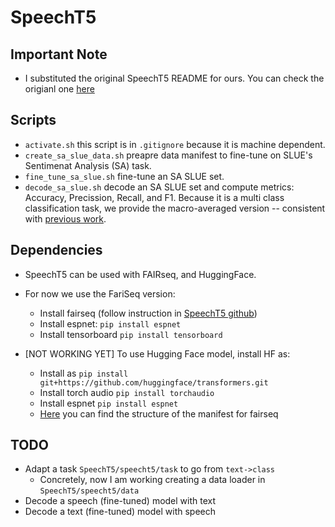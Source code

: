 # SpeechT5

## Important Note
- I substituted the original SpeechT5 README for ours. You can check the origianl one [here](https://github.com/microsoft/SpeechT5/tree/main/SpeechT5)

## Scripts
- `activate.sh` this script is in `.gitignore` because it is machine dependent.
- `create_sa_slue_data.sh` preapre data manifest to fine-tune on SLUE's Sentimenat Analysis (SA) task.
- `fine_tune_sa_slue.sh` fine-tune an SA SLUE set.
- `decode_sa_slue.sh` decode an SA SLUE set and compute metrics: Accuracy, Precission, Recall, and F1. Because it is a multi class classification task, we provide the macro-averaged version -- consistent with [previous work](https://arxiv.org/pdf/2111.10367.pdf).

## Dependencies
- SpeechT5 can be used with FAIRseq, and HuggingFace.

- For now we use the FariSeq version:
    - Install fairseq  (follow instruction in [SpeechT5 github](https://github.com/microsoft/SpeechT5/tree/main/SpeechT5))
    - Install espnet: `pip install espnet`
    - Install tensorboard `pip install tensorboard`
    
- [NOT WORKING YET] To use Hugging Face model, install HF as:
    - Install as `pip install git+https://github.com/huggingface/transformers.git`
    - Install torch audio `pip install torchaudio`
    - Install espnet `pip install espnet`
    - [Here](https://huggingface.co/mechanicalsea/speecht5-sid/tree/main) you can find the structure of the manifest for fairseq

## TODO
- Adapt a task `SpeechT5/speecht5/task` to go from `text->class`
    - Concretely, now I am working creating a data loader in `SpeechT5/speecht5/data`
- Decode a speech (fine-tuned) model with text
- Decode a text  (fine-tuned) model with speech

